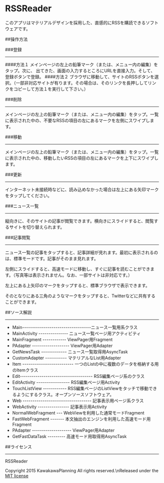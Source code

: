 RSSReader
======================
このアプリはマテリアルデザインを採用した、直感的にRSSを購読できるソフトウェアです。
 
##操作方法


###登録
___
####方法１
メインページの左上の鉛筆マーク（または、メニュー内の編集）をタップ。次に、
出てきた、画面の入力するところにURLを直接入力。そして、登録ボタンで登録。
####方法２
ブラウザに移動して、サイトのRSSボタンを選択。（一部非対応サイトが有ります。その場合は、そのリンクを長押ししてリンクをコピーして方法１を実行して下さい。）

###削除
___
メインページの左上の鉛筆マーク（または、メニュー内の編集）をタップ。一覧に表示された中の、不要なRSSの項目の左にあるマークを左側にスワイプします。

###移動
___
メインページの左上の鉛筆マーク（または、メニュー内の編集）をタップ。一覧に表示された中の、移動したいRSSの項目の左にあるマークを上下にスワイプします。


###更新
___
インターネット未接続時などに、読み込めなかった場合は左上にある矢印マークをタップしてください。

###ニュース一覧
___
縦向きに、そのサイトの記事が閲覧できます。横向きにスライドすると、閲覧するサイトを切り替えられます。

###記事閲覧
___
ニュース一覧の記事をタップすると、記事詳細が見れます。最初に表示されるのは、標準モードです。記事がそのまま見れます。

左側にスライドすると、高速モードに移動し、すぐに記事を読むことができます。（写真等は表示されません。なお、一部サイトは非対応です。）

左上にある上矢印のマークをタップすると、標準ブラウザで表示できます。

そのとなりにある三角のようなマークをタップすると、Twitterなどに共有することができます。

##ソース解説
___
- Main-----------------------------------ニュース一覧用系クラス
 - MainActivity --------------- ニュース一覧ページ用アクティビティ
 - MainFragment ------------ ViewPager用Fragment
 - PAdapter ------------------- ViewPager用Adapter
 - GetNewsTask ------------- ニュース一覧取得用AsyncTask
 - CustomAdapter ----------- マテリアルなList用Adapter
 - Item -------------------------- 一つのListの中に複数のデータを格納する用のItemクラス
- Edit------------------------------------- RSS編集ページ系のクラス
 - EditActivity ----------------- RSS編集ページ用Activity
 - TouchListView ------------ RSS編集ページのListViewをタッチで移動できるようにするクラス。オープンソースソフトウェア。
- Web ----------------------------------- 記事表示用ページ系クラス
 - WebActivity ---------------- 記事表示用Activity
 - NormalWebFragment --- WebViewを利用した通常モードFragment
 - FastWebFragment ------- 本文抽出のエンジンを利用した高速モード用Fragment
 - PAdapter -------------------- ViewPager用Adapter
 - GetFastDataTask --------- 高速モード用取得用AsyncTask

##ライセンス
___
RSSReader

Copyright 2015 KawakawaPlanning All rights reserved.\nReleased under the [MIT license]

[MIT license]: https://gist.github.com/KawakawaRitsuki/2ce3412a30c2d15ab49c